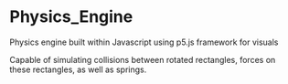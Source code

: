 # Physics_Engine
Physics engine built within Javascript using p5.js framework for visuals

Capable of simulating collisions between rotated rectangles, forces on these rectangles, as well as springs.
